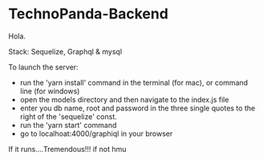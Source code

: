 # TechnoPanda-Backend

Hola.

Stack: Sequelize, Graphql & mysql

To launch the server:
  - run the 'yarn install' command in the terminal (for mac), or command line (for windows)
  - open the models directory and then navigate to the index.js file
  - enter you db name, root and password in the three single quotes to the right of the 'sequelize' const.
  - run the 'yarn start' command
  - go to localhoat:4000/graphiql in your browser

If it runs....Tremendous!!!
if not hmu


